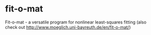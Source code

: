 # fit-o-mat
Fit-o-mat - a versatile program for nonlinear least-squares fitting
(also check out http://www.moeglich.uni-bayreuth.de/en/fit-o-mat/)
